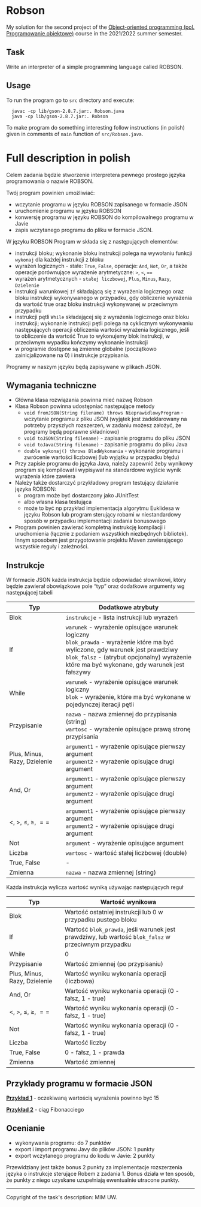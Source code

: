 # Robson

My solution for the second project of the [Object-oriented programming (pol. Programowanie obiektowe)](https://usosweb.mimuw.edu.pl/kontroler.php?_action=katalog2/przedmioty/pokazPrzedmiot&prz_kod=1000-212cPO) course in the 2021/2022 summer semester.

## Task

Write an interpreter of a simple programming language called ROBSON.

## Usage

To run the program go to `src` directory and execute:
```
  javac -cp lib/gson-2.8.7.jar:. Robson.java  
  java -cp lib/gson-2.8.7.jar:. Robson  
```

To make program do something interesting follow instructions (in polish) given in comments of `main` function of `src/Robson.java`.

# Full description in polish

Celem zadania będzie stworzenie interpretera pewnego prostego języka programowania o nazwie ROBSON.

Twój program powinien umożliwiać:
- wczytanie programu w języku ROBSON zapisanego w formacie JSON
- uruchomienie programu w języku ROBSON
- konwersję programu w języku ROBSON do kompilowalnego programu w Javie
- zapis wczytanego programu do pliku w formacie JSON.

W języku ROBSON Program w składa się z następujących elementów:
- instrukcji bloku; wykonanie bloku instrukcji polega na wywołaniu funkcji `wykonaj` dla
każdej instrukcji z bloku
- wyrażeń logicznych - stałe: `True`, `False`, operacje: `And`, `Not`, `Or`, a także operacje
porównujące wyrażenie arytmetyczne: `>`, `<`, `==`
- wyrażeń arytmetycznych - `stałej liczbowej`, `Plus`, `Minus`, `Razy`, `Dzielenie`
- instrukcji warunkowej `If` składającą się z wyrażenia logicznego oraz bloku
instrukcji wykonywanego w przypadku, gdy obliczenie wyrażenia da wartość true oraz
bloku instrukcji wykonywanej w przeciwnym przypadku
- instrukcji pętli `While` składającej się z wyrażenia logicznego oraz bloku instrukcji;
wykonanie instrukcji pętli polega na cyklicznym wykonywaniu następujących operacji
obliczenia wartości wyrażenia logicznego, jeśli to obliczenie da wartość True to
wykonujemy blok instrukcji, w przeciwnym wypadku kończymy wykonanie instrukcji
- w programie dostępne są zmienne globalne (początkowo zainicjalizowane na 0) i
instrukcje przypisania.

Programy w naszym języku będą zapisywane w plikach JSON.

## Wymagania techniczne
- Główna klasa rozwiązania powinna mieć nazwę Robson
- Klasa Robson powinna udostępniać następujące metody
  - `void fromJSON(String filename) throws NieprawidlowyProgram` - wczytanie programu z pliku JSON
  (wyjątek jest zadeklarowany na potrzeby przyszłych rozszerzeń, w zadaniu
  możesz założyć, że programy będą poprawne składniowo)
  - `void toJSON(String filename)` - zapisanie programu do pliku JSON
  - `void toJava(String filename)` - zapisanie programu do pliku Java
  - `double wykonaj() throws BladWykonania` - wykonanie programu i
  zwrócenie wartości liczbowej (lub wyjątku w przypadku błędu)
- Przy zapisie programu do języka Java, należy zapewnić żeby wynikowy program się
kompilował i wypisywał na standardowe wyjście wynik wyrażenia które zawiera
- Należy także dostarczyć przykładowy program testujący działanie języka ROBSON:
  - program może być dostarczony jako JUnitTest
  - albo własna klasa testująca
  - może to być np przykład implementacja algorytmu Euklidesa w języku
  Robson lub program sterujący robami w niestandardowy sposób w przypadku
  implementacji zadania bonusowego
- Program powinien zawierać kompletną instrukcję kompilacji i uruchomienia (łącznie z
podaniem wszystkich niezbędnych bibliotek). Innym sposobem jest przygotowanie
projektu Maven zawierającego wszystkie reguły i zależności.

## Instrukcje

W formacie JSON każda instrukcja będzie odpowiadać słownikowi, który będzie zawierał
obowiązkowe pole “typ” oraz dodatkowe argumenty wg następującej tabeli

| Typ | Dodatkowe atrybuty |
| ----------- | ----------- |
| Blok | `instrukcje` - lista instrukcji lub wyrażeń |
| If | `warunek` - wyrażenie opisujące warunek logiczny<br/>`blok_prawda` - wyrażenie które ma być wyliczone, gdy warunek jest prawdziwy<br/>`blok_falsz` - (atrybut opcjonalny) wyrażenie które ma być wykonane, gdy warunek jest fałszywy |
| While | `warunek` - wyrażenie opisujące warunek logiczny<br/>`blok` - wyrażenie, które ma być wykonane w pojedynczej iteracji pętli |
| Przypisanie | `nazwa` - nazwa zmiennej do przypisania (string)<br/>`wartosc` - wyrażenie opisujące prawą stronę przypisania |
| Plus, Minus, Razy, Dzielenie | `argument1` - wyrażenie opisujące pierwszy argument<br/>`argument2` - wyrażenie opisujące drugi argument |
| And, Or | `argument1` - wyrażenie opisujące pierwszy argument<br/>`argument2` - wyrażenie opisujące drugi argument |
| $<$, $>$, $\leq$, $\geq$, $==$ | `argument1` - wyrażenie opisujące pierwszy argument<br/>`argument2` - wyrażenie opisujące drugi argument |
| Not | `argument` - wyrażenie opisujące argument |
| Liczba | `wartosc` - wartość stałej liczbowej (double) |
| True, False | - |
| Zmienna | `nazwa` - nazwa zmiennej (string) |

Każda instrukcja wylicza wartość wyniką używając następujących reguł

| Typ         | Wartość wynikowa |
| ----------- | ----------- |
| Blok | Wartość ostatniej instrukcji lub 0 w przypadku pustego bloku |
| If | Wartość `blok_prawda`, jeśli warunek jest prawdziwy, lub wartość `blok_falsz` w przeciwnym przypadku |
| While | 0 |
| Przypisanie |  Wartość zmiennej (po przypisaniu) |
| Plus, Minus, Razy, Dzielenie | Wartość wyniku wykonania operacji (liczbowa) |
| And, Or | Wartość wyniku wykonania operacji (0 - fałsz, 1 - true) |
| $<$, $>$, $\leq$, $\geq$, $==$ | Wartość wyniku wykonania operacji (0 - fałsz, 1 - true) |
| Not | Wartość wyniku wykonania operacji (0 - fałsz, 1 - true) |
| Liczba | Wartość liczby |
| True, False | 0 - fałsz, 1 - prawda |
| Zmienna | Wartość zmiennej |

## Przykłady programu w formacie JSON

[**Przykład 1**](https://github.com/patjed41/PO-2-Robson/blob/master/src/pliki_robson/przyklad1.JSON) - oczekiwaną wartością wyrażenia powinno być 15

[**Przykład 2**](https://github.com/patjed41/PO-2-Robson/blob/master/src/pliki_robson/przyklad2.JSON) - ciąg Fibonacciego

## Ocenianie
- wykonywania programu: do 7 punktów
- export i import programu Javy do plików JSON: 1 punkty
- export wczytanego programu do kodu w Javie: 2 punkty

Przewidziany jest także bonus 2 punkty za implementacje rozszerzenia języka o instrukcje
sterujące Robem z zadania 1. Bonus działa w ten sposób, że punkty z niego uzyskane
uzupełniają ewentualnie utracone punkty.

---
Copyright of the task's description: MIM UW.
